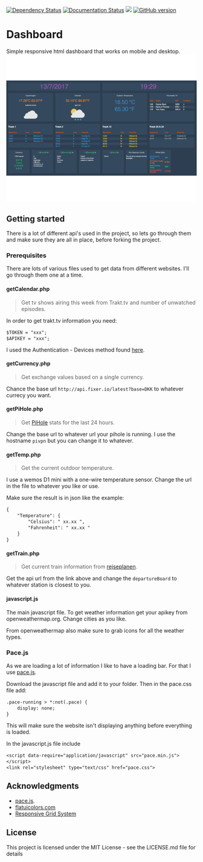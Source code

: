 [![Dependency Status](https://gemnasium.com/badges/github.com/Drudoo/Dashboard.svg)](https://gemnasium.com/github.com/Drudoo/Dashboard)
[![Documentation Status](https://readthedocs.org/projects/dashboard-drudoo/badge/?version=latest)](http://dashboard-drudoo.readthedocs.io/en/latest/?badge=latest)
![](https://reposs.herokuapp.com/?path=Drudoo/Dashboard&style=flat&color=brightgreen)
[![GitHub version](https://badge.fury.io/gh/Drudoo%2FDashboard.svg)](https://badge.fury.io/gh/Drudoo%2FDashboard)
# Dashboard

Simple responsive html dashboard that works on mobile and desktop. 
![](dashboard.png)

## Getting started

There is a lot of different api's used in the project, so lets go through them and make sure they are all in place, before forking the project. 

### Prerequisites

There are lots of various files used to get data from different websites. I'll go through them one at a time. 

#### getCalendar.php

> Get tv shows airing this week from Trakt.tv and number of unwatched episodes.

In order to get trakt.tv information you need: 
	
    $TOKEN = "xxx";
	$APIKEY = "xxx";

I used the Authentication - Devices method found [here](http://docs.trakt.apiary.io/#reference/authentication-devices).

#### getCurrency.php

> Get exchange values based on a single currency. 

Chance the base url ``http://api.fixer.io/latest?base=DKK`` to whatever currecy you want. 

#### getPiHole.php

> Get [PiHole](https://pi-hole.net) stats for the last 24 hours. 

Change the base url to whatever url your pihole is running. I use the hostname ``pivpn`` but you can change it to whatever.

#### getTemp.php

> Get the current outdoor temperature. 

I use a wemos D1 mini with a one-wire temperature sensor. Change the url in the file to whatever you like or use. 

Make sure the result is in json like the example:

	{
    	"Temperature": { 
        	"Celsius": " xx.xx ", 
            "Fahrenheit": " xx.xx " 
        }
    }

#### getTrain.php

> Get current train information from [rejseplanen](http://labs.rejseplanen.dk/labs/api/).

Get the api url from the link above and change the ``departureBoard`` to whatever station is closest to you. 

#### javascript.js

The main javascript file. To get weather information get your apikey from openweathermap.org. Change cities as you like. 

From openweathermap also make sure to grab icons for all the weather types. 

### Pace.js

As we are loading a lot of information I like to have a loading bar. For that I use [pace.js](http://github.hubspot.com/pace/docs/welcome/). 

Download the javascript file and add it to your folder. Then in the pace.css file add:

	.pace-running > *:not(.pace) {
    	display: none;
    }
    
This will make sure the website isn't displaying anything before everything is loaded. 

In the javascript.js file include 

	<script data-require="application/javascript" src="pace.min.js"></script>
	<link rel="stylesheet" type="text/css" href="pace.css">
    
## Acknowledgments

- [pace.js](http://github.hubspot.com/pace/docs/welcome/).
- [flatuicolors.com](https://flatuicolors.com)
- [Responsive Grid System](http://www.responsivegridsystem.com)

## License

This project is licensed under the MIT License - see the LICENSE.md file for details
